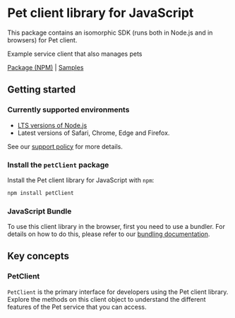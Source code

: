 # Pet client library for JavaScript

This package contains an isomorphic SDK (runs both in Node.js and in browsers) for Pet client.

Example service client that also manages pets

[Package (NPM)](https://www.npmjs.com/package/petClient) |
[Samples](https://github.com/Azure-Samples/azure-samples-js-management)

## Getting started

### Currently supported environments

- [LTS versions of Node.js](https://github.com/nodejs/release#release-schedule)
- Latest versions of Safari, Chrome, Edge and Firefox.

See our [support policy](https://github.com/Azure/azure-sdk-for-js/blob/main/SUPPORT.md) for more details.


### Install the `petClient` package

Install the Pet client library for JavaScript with `npm`:

```bash
npm install petClient
```



### JavaScript Bundle
To use this client library in the browser, first you need to use a bundler. For details on how to do this, please refer to our [bundling documentation](https://aka.ms/AzureSDKBundling).

## Key concepts

### PetClient

`PetClient` is the primary interface for developers using the Pet client library. Explore the methods on this client object to understand the different features of the Pet service that you can access.

